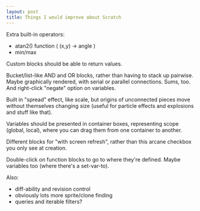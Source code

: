 ```yaml
---
layout: post
title: Things I would improve about Scratch
---
```

Extra built-in operators:
* atan2() function ( (x,y) -> angle )
* min/max

Custom blocks should be able to return values.

Bucket/list-like AND and OR blocks, rather than having to stack up
pairwise.  Maybe graphically rendered, with serial or parallel
connections.  Sums, too.  And right-click "negate" option on variables.

Built in "spread" effect, like scale, but origins of unconnected pieces
move without themselves changing size (useful for particle effects and
explosions and stuff like that).

Variables should be presented in container boxes, representing scope
(global, local), where you can drag them from one container to another.

Different blocks for "with screen refresh", rather than this arcane
checkbox you only see at creation.

Double-click on function blocks to go to where they're defined.  Maybe
variables too (where there's a set-var-to).

Also:
* diff-ability and revision control
* obviously lots more sprite/clone finding
* queries and iterable filters?
